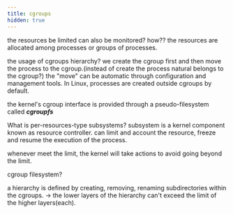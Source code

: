 ```yaml
---
title: cgroups
hidden: true
---
```

the resources be limited can also be monitored? how??
the resources are allocated among processes or groups of processes.

the usage of cgroups hierarchy?
we create the cgroup first and then move the process to the cgroup.(instead of create the process natural belongs to the cgroup?)
the "move" can be automatic through configuration and management tools.
In Linux, processes are created outside cgroups by default.

the kernel's cgroup interface is provided through a pseudo-filesystem called ***cgroupfs***

What is per-resources-type subsystems?
subsystem is a kernel component known as resource controller. can limit and account the resource, freeze and resume the execution of the process.

whenever meet the limit, the kernel will take actions to avoid going beyond the limit.

cgroup filesystem?

a hierarchy is defined by creating, removing, renaming subdirectories within the cgroups. -> the lower layers of the hierarchy can't exceed the limit of the higher layers(each).


